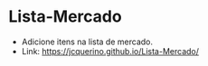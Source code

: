 # Lista-Mercado
- Adicione itens na lista de mercado.
- Link: https://jcquerino.github.io/Lista-Mercado/
